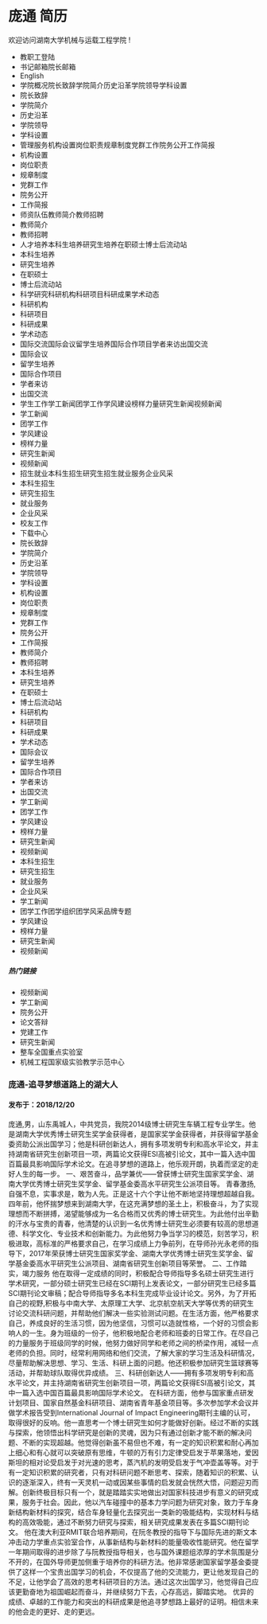 # 庞通 简历
欢迎访问湖南大学机械与运载工程学院 !
- 教职工登陆
- 书记邮箱院长邮箱
- English
- 学院概况院长致辞学院简介历史沿革学院领导学科设置
- 院长致辞
- 学院简介
- 历史沿革
- 学院领导
- 学科设置
- 管理服务机构设置岗位职责规章制度党群工作院务公开工作简报
- 机构设置
- 岗位职责
- 规章制度
- 党群工作
- 院务公开
- 工作简报
- 师资队伍教师简介教师招聘
- 教师简介
- 教师招聘
- 人才培养本科生培养研究生培养在职硕士博士后流动站
- 本科生培养
- 研究生培养
- 在职硕士
- 博士后流动站
- 科学研究科研机构科研项目科研成果学术动态
- 科研机构
- 科研项目
- 科研成果
- 学术动态
- 国际交流国际会议留学生培养国际合作项目学者来访出国交流
- 国际会议
- 留学生培养
- 国际合作项目
- 学者来访
- 出国交流
- 学生工作学工新闻团学工作学风建设榜样力量研究生新闻视频新闻
- 学工新闻
- 团学工作
- 学风建设
- 榜样力量
- 研究生新闻
- 视频新闻
- 招生就业本科生招生研究生招生就业服务企业风采
- 本科生招生
- 研究生招生
- 就业服务
- 企业风采
- 校友工作
- 下载中心
- 院长致辞
- 学院简介
- 历史沿革
- 学院领导
- 学科设置
- 机构设置
- 岗位职责
- 规章制度
- 党群工作
- 院务公开
- 工作简报
- 教师简介
- 教师招聘
- 本科生培养
- 研究生培养
- 在职硕士
- 博士后流动站
- 科研机构
- 科研项目
- 科研成果
- 学术动态
- 国际会议
- 留学生培养
- 国际合作项目
- 学者来访
- 出国交流
- 学工新闻
- 团学工作
- 学风建设
- 榜样力量
- 研究生新闻
- 视频新闻
- 本科生招生
- 研究生招生
- 就业服务
- 企业风采
- 学工新闻
- 团学工作团学组织团学风采品牌专题
- 学风建设
- 榜样力量
- 研究生新闻
- 视频新闻

##### 热门链接
- 视频新闻
- 学工新闻
- 院务公开
- 论文答辩
- 党建工作
- 研究生新闻
- 整车全国重点实验室
- 机械工程国家级实验教学示范中心

### 庞通-追寻梦想道路上的湖大人

#### 发布于：2018/12/20
庞通,男，山东禹城人，中共党员，我院2014级博士研究生车辆工程专业学生。他是湖南大学优秀博士研究生奖学金获得者，是国家奖学金获得者，并获得留学基金委资助公派出国学习；他是科研创新达人，拥有多项发明专利和高水平论文，并主持湖南省研究生创新项目一项，两篇论文获得ESI高被引论文，其中一篇入选中国百篇最具影响国际学术论文。在追寻梦想的道路上，他乐观开朗，执着而坚定的走好人生的每一步。
一、艰苦奋斗，品学兼优——曾获博士研究生国家奖学金、湖南大学优秀博士研究生奖学金、留学基金委高水平研究生公派项目等。
青春激扬,自强不息，实事求是，敢为人先。正是这十六个字让他不断地坚持理想超越自我。四年前，他怀揣梦想来到湖南大学，在这充满梦想的圣土上，积极奋斗，为了实现理想而不断拼搏，渴望能够成为一名合格而又优秀的博士研究生。为此他付出辛勤的汗水与宝贵的青春，他清楚的认识到一名优秀博士研究生必须要有较高的思想道德、科学文化、专业技术和创新能力。为此他努力争当学习的模范，刻苦学习，积极进取，高标准的严格要求自己，在学习成绩上力争前列，在导师孙光永老师的指导下，2017年荣获博士研究生国家奖学金、湖南大学优秀博士研究生奖学金、留学基金委高水平研究生公派项目、湖南省研究生创新项目等荣誉。
二、工作踏实，竭力服务
他在取得一定成绩的同时，积极配合导师指导多名硕士研究生进行学术研究，一部分硕士研究生已经在SCI期刊上发表论文，一部分研究生已经多篇SCI期刊论文审稿；配合导师指导多名本科生完成毕业设计论文。另外，为了开拓自己的视野,积极与中南大学、太原理工大学、北京航空航天大学等优秀的研究生讨论交流科研问题，并帮助他们解决一些实验测试问题。在生活方面，他严格要求自己，养成良好的生活习惯，因为他坚信，习惯可以造就性格，一个好的习惯会影响人的一生。身为班级的一份子，他积极地配合老师和班委的日常工作。在尽自己的力量服务于班级同学的时候，他努力做好同学和老师之间的桥梁作用，减轻一点老师的负担。同时，经常利用网络和他们交流，了解大家的学习生活及科研情况，尽量帮助解决思想、学习、生活、科研上面的问题。他还积极参加研究生篮球赛等活动，并帮助球队取得优异成绩。
三、科研创新达人——拥有多项发明专利和高水平论文，并主持湖南省研究生创新项目一项，两篇论文获得ESI高被引论文，其中一篇入选中国百篇最具影响国际学术论文。
在科研方面，他参与国家重点研发计划项目、国家自然基金科研项目、湖南省青年基金项目等。多次参加学术会议并做学术报告受到International Journal of Impact Engineering期刊主编的认可，取得很好的反响。他一直思考一个博士研究生如何才能做好创新。经过不断的实践与探索，他领悟出科学研究是创新的灵魂，因为只有通过创新才能不断的解决问题、不断的实现超越。他觉得创新虽不易但也不难，有一定的知识积累和耐心再加上细心和有心就可以突破原有思维，牛顿的万有引力定律受启发于苹果落地，爱因斯坦的相对论受启发于对光速的思考，蒸汽机的发明受启发于气冲壶盖等等。对于有一定知识积累的研究者，只有对科研问题不断思考、探索，随着知识的积累、认识的逐渐深入，终有一天灵机一动或因某些事情的启发就会恍然大悟，问题迎刃而解。创新终极目标只有一个，就是踏踏实实地做出对国家科技进步有意义的研究成果，服务于社会。因此，他以汽车碰撞中的基本力学问题为研究对象，致力于车身新结构新材料的探究，结合车身轻量化去探究出一类新的吸能结构，实现材料与结构的高效吸能，通过不断努力研究与探索，相关研究成果发表在多篇SCI期刊论文。
他在澳大利亚RMIT联合培养期间，在阮冬教授的指导下与国际先进的斯文本冲击动力学重点实验室合作，从事新结构与新材料的能量吸收性能研究。他在留学一年期间取得的进步除了与阮教授指导相关，也与国外课题组浓厚的学术氛围是分不开的，在国外导师更加侧重于培养你的科研方法。他非常感谢国家留学基金委提供了这样一个宝贵出国学习的机会，不仅提高了他的交流能力，更让他发现自己的不足，让他学会了高效的思考科研项目的方法。通过这次出国学习，他觉得自己应该更勤奋地为祖国崛起而奋斗，并继续努力下去，心存高远，脚踏实地。
优异的成绩、卓越的工作能力和突出的科研成果是他追寻梦想路上最好的证明。相信未来的他会走的更好、走的更远。
